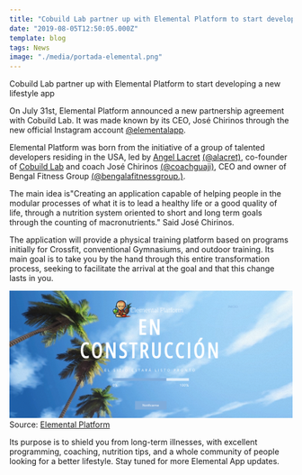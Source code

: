 ```yaml
---
title: "Cobuild Lab partner up with Elemental Platform to start developing a new lifestyle app"
date: "2019-08-05T12:50:05.000Z"
template: blog
tags: News
image: "./media/portada-elemental.png"
---
```


<title-2>Cobuild Lab partner up with Elemental Platform to start developing a new lifestyle app</title-2>

On July 31st, Elemental Platform announced a new partnership agreement with Cobuild Lab. It was made known by its CEO, José Chirinos through the new official Instagram account [@elementalapp](https://www.instagram.com/elementalapp/).

Elemental Platform was born from the initiative of a group of talented developers residing in the USA, led by [Angel Lacret](https://www.linkedin.com/in/alacret) [(@alacret)](https://www.instagram.com/alacret/), co-founder of [Cobuild Lab](https://cobuildlab.com/) and coach José Chirinos [(@coachguaji)](https://www.instagram.com/coachguaji/), CEO and owner of Bengal Fitness Group [(@bengalafitnessgroup.)](https://www.instagram.com/bengalafitnessgroup/).

The main idea is<block-quote>"Creating an application capable of helping people in the modular processes of what it is to lead a healthy life or a good quality of life, through a nutrition system oriented to short and long term goals through the counting of macronutrients."</block-quote> Said José Chirinos. 

The application will provide a physical training platform based on programs initially for Crossfit, conventional Gymnasiums, and outdoor training. Its main goal is to take you by the hand through this entire transformation process, seeking to facilitate the arrival at the goal and that this change lasts in you. 

![software-development](./media/elemental-platform.png)
Source: [Elemental Platform](https://josechirinos3.wixsite.com/misitio)

Its purpose is to shield you from long-term illnesses, with excellent programming, coaching, nutrition tips, and a whole community of people looking for a better lifestyle. Stay tuned for more Elemental App updates.
